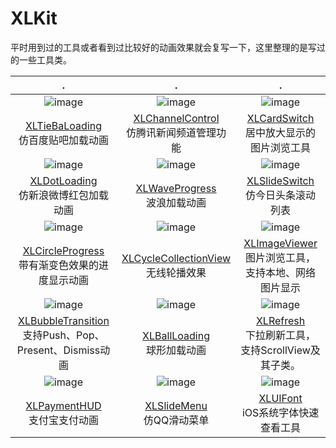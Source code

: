 # XLKit

平时用到过的工具或者看到过比较好的动画效果就会复写一下，这里整理的是写过的一些工具类。

|.|.|.|
|:---:|:---:|:---:|
|![image](https://github.com/mengxianliang/XLTieBaLoading/raw/master/Image/1.gif)|![image](https://github.com/mengxianliang/XLChannelControl/raw/master/GIF/3.gif)|![image](https://github.com/mengxianliang/XLCardSwitch/raw/master/1.gif)|
|[XLTieBaLoading](https://github.com/mengxianliang/XLTieBaLoading)<br>仿百度贴吧加载动画|[XLChannelControl](https://github.com/mengxianliang/XLChannelControl)<br>仿腾讯新闻频道管理功能|[XLCardSwitch](https://github.com/mengxianliang/XLCardSwitch)<br>居中放大显示的图片浏览工具|
|![image](https://github.com/mengxianliang/XLDotLoading/raw/master/1.gif)|![image](https://github.com/mengxianliang/XLWaveProgress/raw/master/GIF/1.gif)|![image](https://github.com/mengxianliang/XLSlideSwitch/raw/master/GIF/1-1.gif)|
|[XLDotLoading](https://github.com/mengxianliang/XLDotLoading)<br>仿新浪微博红包加载动画|[XLWaveProgress](https://github.com/mengxianliang/XLWaveProgress)<br>波浪加载动画|[XLSlideSwitch](https://github.com/mengxianliang/XLSlideSwitch)<br>仿今日头条滚动列表|
|![image](https://github.com/mengxianliang/XLCircleProgress/raw/master/1.gif)|![image](https://github.com/mengxianliang/XLCycleCollectionView/raw/master/Gif/1.gif)|![image](https://github.com/mengxianliang/XLImageViewer/raw/master/GIF/2-1.gif)|
|[XLCircleProgress](https://github.com/mengxianliang/XLCircleProgress)<br>带有渐变色效果的进度显示动画|[XLCycleCollectionView](https://github.com/mengxianliang/XLCycleCollectionView)<br>无线轮播效果|[XLImageViewer](https://github.com/mengxianliang/XLImageViewer)<br>图片浏览工具，支持本地、网络图片显示|
|![image](https://github.com/mengxianliang/XLBubbleTransition/raw/master/GIF/1.gif)|![image](https://github.com/mengxianliang/XLBallLoading/raw/master/GIF/1.gif)|![image](https://github.com/mengxianliang/XLRefresh/raw/master/GIF/2.gif)|
|[XLBubbleTransition](https://github.com/mengxianliang/XLBubbleTransition)<br>支持Push、Pop、Present、Dismiss动画|[XLBallLoading](https://github.com/mengxianliang/XLBallLoading)<br>球形加载动画|[XLRefresh](https://github.com/mengxianliang/XLRefresh)<br>下拉刷新工具，支持ScrollView及其子类。|
|![image](https://github.com/mengxianliang/XLPaymentHUD/raw/master/GIF/1.gif)|![image](https://github.com/mengxianliang/XLSlideMenu/raw/master/GIF/1.gif)|![image](https://github.com/mengxianliang/XLUIFont/raw/master/GIF/1.gif)|
|[XLPaymentHUD](https://github.com/mengxianliang/XLPaymentHUD)<br>支付宝支付动画|[XLSlideMenu](https://github.com/mengxianliang/XLSlideMenu)<br>仿QQ滑动菜单|[XLUIFont](https://github.com/mengxianliang/XLUIFont)<br>iOS系统字体快速查看工具|
